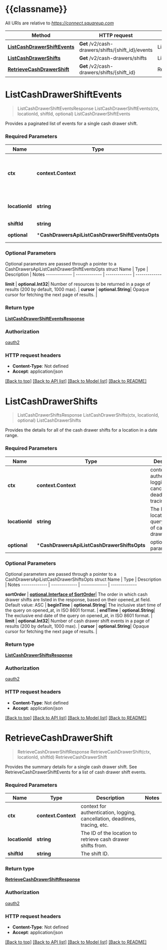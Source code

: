 # {{classname}}

All URIs are relative to *https://connect.squareup.com*

Method | HTTP request | Description
------------- | ------------- | -------------
[**ListCashDrawerShiftEvents**](CashDrawersApi.md#ListCashDrawerShiftEvents) | **Get** /v2/cash-drawers/shifts/{shift_id}/events | ListCashDrawerShiftEvents
[**ListCashDrawerShifts**](CashDrawersApi.md#ListCashDrawerShifts) | **Get** /v2/cash-drawers/shifts | ListCashDrawerShifts
[**RetrieveCashDrawerShift**](CashDrawersApi.md#RetrieveCashDrawerShift) | **Get** /v2/cash-drawers/shifts/{shift_id} | RetrieveCashDrawerShift

# **ListCashDrawerShiftEvents**
> ListCashDrawerShiftEventsResponse ListCashDrawerShiftEvents(ctx, locationId, shiftId, optional)
ListCashDrawerShiftEvents

Provides a paginated list of events for a single cash drawer shift.

### Required Parameters

Name | Type | Description  | Notes
------------- | ------------- | ------------- | -------------
 **ctx** | **context.Context** | context for authentication, logging, cancellation, deadlines, tracing, etc.
  **locationId** | **string**| The ID of the location to list cash drawer shifts for. | 
  **shiftId** | **string**| The shift ID. | 
 **optional** | ***CashDrawersApiListCashDrawerShiftEventsOpts** | optional parameters | nil if no parameters

### Optional Parameters
Optional parameters are passed through a pointer to a CashDrawersApiListCashDrawerShiftEventsOpts struct
Name | Type | Description  | Notes
------------- | ------------- | ------------- | -------------


 **limit** | **optional.Int32**| Number of resources to be returned in a page of results (200 by default, 1000 max). | 
 **cursor** | **optional.String**| Opaque cursor for fetching the next page of results. | 

### Return type

[**ListCashDrawerShiftEventsResponse**](ListCashDrawerShiftEventsResponse.md)

### Authorization

[oauth2](../README.md#oauth2)

### HTTP request headers

 - **Content-Type**: Not defined
 - **Accept**: application/json

[[Back to top]](#) [[Back to API list]](../README.md#documentation-for-api-endpoints) [[Back to Model list]](../README.md#documentation-for-models) [[Back to README]](../README.md)

# **ListCashDrawerShifts**
> ListCashDrawerShiftsResponse ListCashDrawerShifts(ctx, locationId, optional)
ListCashDrawerShifts

Provides the details for all of the cash drawer shifts for a location in a date range.

### Required Parameters

Name | Type | Description  | Notes
------------- | ------------- | ------------- | -------------
 **ctx** | **context.Context** | context for authentication, logging, cancellation, deadlines, tracing, etc.
  **locationId** | **string**| The ID of the location to query for a list of cash drawer shifts. | 
 **optional** | ***CashDrawersApiListCashDrawerShiftsOpts** | optional parameters | nil if no parameters

### Optional Parameters
Optional parameters are passed through a pointer to a CashDrawersApiListCashDrawerShiftsOpts struct
Name | Type | Description  | Notes
------------- | ------------- | ------------- | -------------

 **sortOrder** | [**optional.Interface of SortOrder**](.md)| The order in which cash drawer shifts are listed in the response, based on their opened_at field. Default value: ASC | 
 **beginTime** | **optional.String**| The inclusive start time of the query on opened_at, in ISO 8601 format. | 
 **endTime** | **optional.String**| The exclusive end date of the query on opened_at, in ISO 8601 format. | 
 **limit** | **optional.Int32**| Number of cash drawer shift events in a page of results (200 by default, 1000 max). | 
 **cursor** | **optional.String**| Opaque cursor for fetching the next page of results. | 

### Return type

[**ListCashDrawerShiftsResponse**](ListCashDrawerShiftsResponse.md)

### Authorization

[oauth2](../README.md#oauth2)

### HTTP request headers

 - **Content-Type**: Not defined
 - **Accept**: application/json

[[Back to top]](#) [[Back to API list]](../README.md#documentation-for-api-endpoints) [[Back to Model list]](../README.md#documentation-for-models) [[Back to README]](../README.md)

# **RetrieveCashDrawerShift**
> RetrieveCashDrawerShiftResponse RetrieveCashDrawerShift(ctx, locationId, shiftId)
RetrieveCashDrawerShift

Provides the summary details for a single cash drawer shift. See RetrieveCashDrawerShiftEvents for a list of cash drawer shift events.

### Required Parameters

Name | Type | Description  | Notes
------------- | ------------- | ------------- | -------------
 **ctx** | **context.Context** | context for authentication, logging, cancellation, deadlines, tracing, etc.
  **locationId** | **string**| The ID of the location to retrieve cash drawer shifts from. | 
  **shiftId** | **string**| The shift ID. | 

### Return type

[**RetrieveCashDrawerShiftResponse**](RetrieveCashDrawerShiftResponse.md)

### Authorization

[oauth2](../README.md#oauth2)

### HTTP request headers

 - **Content-Type**: Not defined
 - **Accept**: application/json

[[Back to top]](#) [[Back to API list]](../README.md#documentation-for-api-endpoints) [[Back to Model list]](../README.md#documentation-for-models) [[Back to README]](../README.md)

